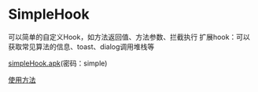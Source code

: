 # SimpleHook

可以简单的自定义Hook，如方法返回值、方法参数、拦截执行
扩展hook：可以获取常见算法的信息、toast、dialog调用堆栈等

[simpleHook.apk](https://wwp.lanzoub.com/b0177tlri)(密码：simple)


[使用方法](https://github.com/littleWhiteDuck/SimpleHookShare)